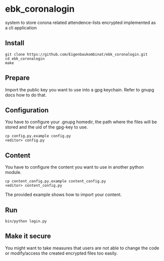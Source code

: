 # ebk_coronalogin
system to store corona related attendence-lists encrypted
implemented as a cli application


## Install

```
git clone https://github.com/Eigenbaukombinat/ebk_coronalogin.git
cd ebk_coronalogin
make
```

## Prepare

Import the public key you want to use into a gpg keychain.
Refer to gnupg docs how to do that.

## Configuration

You have to configure your .gnupg homedir, the path where
the files will be stored and the uid of the gpg-key to use.

```
cp config.py.example config.py
<editor> config.py
```

## Content

You have to configure the content you want to use in another python
module.

```
cp content_config.py.example content_config.py
<editor> content_config.py
```

The provided example shows how to import your content.


## Run

```
bin/python login.py
```

## Make it secure

You might want to take measures that users are not able to change the code or modify/access the created encrypted files too easily.


